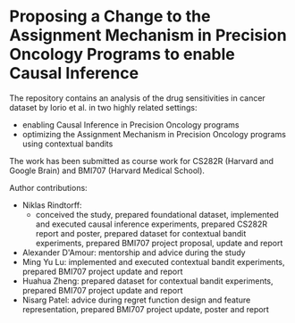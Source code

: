 # Proposing a Change to the Assignment Mechanism in Precision Oncology Programs to enable Causal Inference

The repository contains an analysis of the drug sensitivities in cancer dataset by Iorio et al. in two highly related settings: 

* enabling Causal Inference in Precision Oncology programs 
* optimizing the Assignment Mechanism in Precision Oncology programs using contextual bandits

The work has been submitted as course work for CS282R (Harvard and Google Brain) and BMI707 (Harvard Medical School).

Author contributions: 
* Niklas Rindtorff: 
  * conceived the study, prepared foundational dataset, implemented and executed causal inference experiments, prepared CS282R report and poster, prepared dataset for contextual bandit experiments, prepared BMI707 project proposal, update and report
* Alexander D'Amour: mentorship and advice during the study
* Ming Yu Lu: implemented and executed contextual bandit experiments, prepared BMI707 project update and report
* Huahua Zheng: prepared dataset for contextual bandit experiments, prepared BMI707 project update and report
* Nisarg Patel: advice during regret function design and feature representation, prepared BMI707 project update, poster and report
